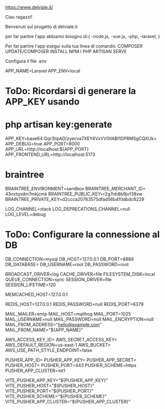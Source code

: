 https://www.delviale.it/

Ciao ragazzi!



Benvenuti sul progetto di delviale.it




per far partire l'app abbiamo bisogno di:{
                                          -node.js,
                                          -vue.js,
                                          -php,
                                          -laravel,
                                          }

Per far partire l'app esegui sulla tua linea di comando:
COMPOSER UPDATE/COMPOSER INSTALL
NPM I
PHP ARTISAN SERVE


Configura il file .env

APP_NAME=Laravel
APP_ENV=local
# ToDo: Ricordarsi di generare la APP_KEY usando
# php artisan key:generate
APP_KEY=base64:Qqr3tipAD/zyecva7XEY4VxVV0IIABI1DPRMSgCQXUk=
APP_DEBUG=true
APP_PORT=8000
APP_URL=http://localhost:${APP_PORT}
APP_FRONTEND_URL=http://localhost:5173
# braintree  
BRAINTREE_ENVIRONMENT=sandbox
BRAINTREE_MERCHANT_ID= 43nxtqvdm7mkjcmk
BRAINTREE_PUBLIC_KEY=r2g7nb8b9jvf38xw
BRAINTREE_PRIVATE_KEY=d2ccca20763575dfad56b4f0dbdc6229

LOG_CHANNEL=stack
LOG_DEPRECATIONS_CHANNEL=null
LOG_LEVEL=debug

# ToDo: Configurare la connessione al DB
DB_CONNECTION=mysql
DB_HOST=127.0.0.1
DB_PORT=8889
DB_DATABASE=
DB_USERNAME=root
DB_PASSWORD=root

BROADCAST_DRIVER=log
CACHE_DRIVER=file
FILESYSTEM_DISK=local
QUEUE_CONNECTION=sync
SESSION_DRIVER=file
SESSION_LIFETIME=120

MEMCACHED_HOST=127.0.0.1

REDIS_HOST=127.0.0.1
REDIS_PASSWORD=null
REDIS_PORT=6379

MAIL_MAILER=smtp
MAIL_HOST=mailhog
MAIL_PORT=1025
MAIL_USERNAME=null
MAIL_PASSWORD=null
MAIL_ENCRYPTION=null
MAIL_FROM_ADDRESS="hello@example.com"
MAIL_FROM_NAME="${APP_NAME}"

AWS_ACCESS_KEY_ID=
AWS_SECRET_ACCESS_KEY=
AWS_DEFAULT_REGION=us-east-1
AWS_BUCKET=
AWS_USE_PATH_STYLE_ENDPOINT=false

PUSHER_APP_ID=
PUSHER_APP_KEY=
PUSHER_APP_SECRET=
PUSHER_HOST=
PUSHER_PORT=443
PUSHER_SCHEME=https
PUSHER_APP_CLUSTER=mt1

VITE_PUSHER_APP_KEY="${PUSHER_APP_KEY}"
VITE_PUSHER_HOST="${PUSHER_HOST}"
VITE_PUSHER_PORT="${PUSHER_PORT}"
VITE_PUSHER_SCHEME="${PUSHER_SCHEME}"
VITE_PUSHER_APP_CLUSTER="${PUSHER_APP_CLUSTER}"



                                        
                    

